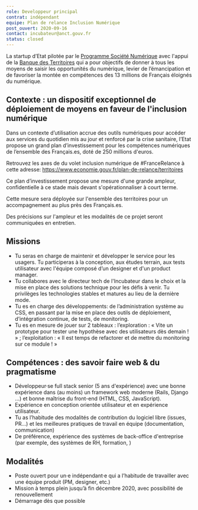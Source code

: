 ```yaml
---
role: Developpeur principal 
contrat: indépendant
equipe: Plan de relance Inclusion Numérique
post_ouvert: 2020-09-16
contact: incubateur@anct.gouv.fr
status: closed
---
```


La startup d’Etat pilotée par le [Programme Société Numérique](https://societenumerique.gouv.fr) avec l'appui de la [Banque des Territoires](https://www.banquedesterritoires.fr/) qui a pour objectifs de donner à tous les moyens de saisir les opportunités du numérique, levier de l’émancipation et de favoriser la montée en compétences des 13 millions de Français éloignés du numérique.

## Contexte : un dispositif exceptionnel de déploiement de moyens en faveur de l'inclusion numérique

Dans un contexte d’utilisation accrue des outils numériques pour accéder aux services du quotidien mis au jour et renforcé par la crise sanitaire, l’Etat propose un grand plan d’investissement pour les compétences numériques de l’ensemble des Français.es, doté de 250 millions d'euros. 

Retrouvez les axes de du volet inclusion numérique de #FranceRelance à cette adresse: https://www.economie.gouv.fr/plan-de-relance/territoires

Ce plan d’investissement propose une mesure d'une grande ampleur, confidentielle à ce stade mais devant s'opérationnaliser à court terme. 


Cette mesure sera déployée sur l'ensemble des territoires pour un accompagnement au plus près des Français.es. 

Des précisions sur l'ampleur et les modalités de ce projet seront communiquées en entretien.

## Missions

- Tu seras en charge de maintenir et développer le service pour les usagers. Tu participeras à la conception, aux études terrain, aux tests utilisateur avec l'équipe composé d’un designer et d'un product manager.
- Tu collabores avec le directeur tech de l'Incubateur dans le choix et la mise en place des solutions technique pour les défis à venir. Tu privilèges les technologies stables et matures au lieu de la dernière mode.
- Tu es en charge des développements: de l’administration système au CSS, en passant par la mise en place des outils de déploiement, d’intégration continue, de tests, de monitoring.
- Tu es en mesure de jouer sur 2 tableaux : l’exploration : « Vite un prototype pour tester une hypothèse avec des utilisateurs dès demain ! » ; l’exploitation : « Il est temps de refactorer et de mettre du monitoring sur ce module ! »

## Compétences : des savoir faire web & du pragmatisme

- Développeur·se full stack senior (5 ans d'expérience) avec une bonne expérience dans (au moins) un framework web moderne (Rails, Django …) et bonne maîtrise du front-end (HTML, CSS, JavaScript).
- Expérience en conception orientée utilisateur et en expérience utilisateur.
- Tu as l’habitude des modalités de contribution du logiciel libre (issues, PR…) et les meilleures pratiques de travail en équipe (documentation, communication)
- De préférence, expérience des systèmes de back-office d'entreprise (par exemple, des systèmes de RH, formation, ) 


## Modalités

- Poste ouvert pour un·e indépendant·e qui a l’habitude de travailler avec une équipe produit (PM, designer, etc.)
- Mission à temps plein jusqu’à fin décembre 2020, avec possibilité de renouvellement
- Démarrage dès que possible
